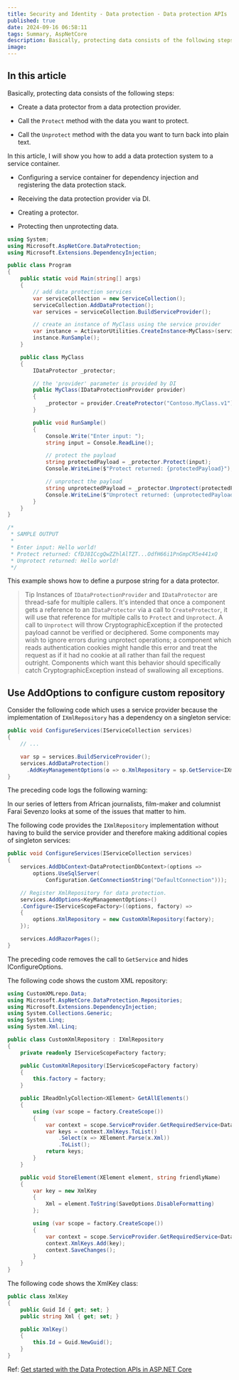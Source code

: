 ```yaml
---
title: Security and Identity - Data protection - Data protection APIs
published: true
date: 2024-09-16 06:58:11
tags: Summary, AspNetCore
description: Basically, protecting data consists of the following steps:
image:
---
```


## In this article



Basically, protecting data consists of the following steps:

- Create a data protector from a data protection provider.

- Call the ```Protect``` method with the data you want to protect.

- Call the ```Unprotect``` method with the data you want to turn back into plain text.

In this article, I will show you how to add a data protection system to a service container.

- Configuring a service container for dependency injection and registering the data protection stack.

- Receiving the data protection provider via DI.

- Creating a protector.

- Protecting then unprotecting data.

```csharp
using System;
using Microsoft.AspNetCore.DataProtection;
using Microsoft.Extensions.DependencyInjection;

public class Program
{
    public static void Main(string[] args)
    {
        // add data protection services
        var serviceCollection = new ServiceCollection();
        serviceCollection.AddDataProtection();
        var services = serviceCollection.BuildServiceProvider();

        // create an instance of MyClass using the service provider
        var instance = ActivatorUtilities.CreateInstance<MyClass>(services);
        instance.RunSample();
    }

    public class MyClass
    {
        IDataProtector _protector;

        // the 'provider' parameter is provided by DI
        public MyClass(IDataProtectionProvider provider)
        {
            _protector = provider.CreateProtector("Contoso.MyClass.v1");
        }

        public void RunSample()
        {
            Console.Write("Enter input: ");
            string input = Console.ReadLine();

            // protect the payload
            string protectedPayload = _protector.Protect(input);
            Console.WriteLine($"Protect returned: {protectedPayload}");

            // unprotect the payload
            string unprotectedPayload = _protector.Unprotect(protectedPayload);
            Console.WriteLine($"Unprotect returned: {unprotectedPayload}");
        }
    }
}

/*
 * SAMPLE OUTPUT
 *
 * Enter input: Hello world!
 * Protect returned: CfDJ8ICcgQwZZhlAlTZT...OdfH66i1PnGmpCR5e441xQ
 * Unprotect returned: Hello world!
 */
```

This example shows how to define a purpose string for a data protector.

> Tip
Instances of ```IDataProtectionProvider``` and ```IDataProtector``` are thread-safe for multiple callers. It's intended that once a component gets a reference to an ```IDataProtector``` via a call to ```CreateProtector```, it will use that reference for multiple calls to ```Protect``` and ```Unprotect```.
A call to ```Unprotect``` will throw CryptographicException if the protected payload cannot be verified or deciphered. Some components may wish to ignore errors during unprotect operations; a component which reads authentication cookies might handle this error and treat the request as if it had no cookie at all rather than fail the request outright. Components which want this behavior should specifically catch CryptographicException instead of swallowing all exceptions.



## Use AddOptions to configure custom repository

Consider the following code which uses a service provider because the implementation of ```IXmlRepository``` has a dependency on a singleton service:

```csharp
public void ConfigureServices(IServiceCollection services)
{
    // ...

    var sp = services.BuildServiceProvider();
    services.AddDataProtection()
      .AddKeyManagementOptions(o => o.XmlRepository = sp.GetService<IXmlRepository>());
}
```

The preceding code logs the following warning:

In our series of letters from African journalists, film-maker and columnist Farai Sevenzo looks at some of the issues that matter to him.

The following code provides the ```IXmlRepository``` implementation without having to build the service provider and therefore making additional copies of singleton services:

```csharp
public void ConfigureServices(IServiceCollection services)
{
    services.AddDbContext<DataProtectionDbContext>(options =>
        options.UseSqlServer(
            Configuration.GetConnectionString("DefaultConnection")));

    // Register XmlRepository for data protection.
    services.AddOptions<KeyManagementOptions>()
    .Configure<IServiceScopeFactory>((options, factory) =>
    {
        options.XmlRepository = new CustomXmlRepository(factory);
    });

    services.AddRazorPages();
}
```

The preceding code removes the call to ```GetService``` and hides IConfigureOptions<T>.

The following code shows the custom XML repository:

```csharp
using CustomXMLrepo.Data;
using Microsoft.AspNetCore.DataProtection.Repositories;
using Microsoft.Extensions.DependencyInjection;
using System.Collections.Generic;
using System.Linq;
using System.Xml.Linq;

public class CustomXmlRepository : IXmlRepository
{
    private readonly IServiceScopeFactory factory;

    public CustomXmlRepository(IServiceScopeFactory factory)
    {
        this.factory = factory;
    }

    public IReadOnlyCollection<XElement> GetAllElements()
    {
        using (var scope = factory.CreateScope())
        {
            var context = scope.ServiceProvider.GetRequiredService<DataProtectionDbContext>();
            var keys = context.XmlKeys.ToList()
                .Select(x => XElement.Parse(x.Xml))
                .ToList();
            return keys;
        }
    }

    public void StoreElement(XElement element, string friendlyName)
    {
        var key = new XmlKey
        {
            Xml = element.ToString(SaveOptions.DisableFormatting)
        };

        using (var scope = factory.CreateScope())
        {
            var context = scope.ServiceProvider.GetRequiredService<DataProtectionDbContext>();
            context.XmlKeys.Add(key);
            context.SaveChanges();
        }
    }
}
```

The following code shows the XmlKey class:

```csharp
public class XmlKey
{
    public Guid Id { get; set; }
    public string Xml { get; set; }

    public XmlKey()
    {
        this.Id = Guid.NewGuid();
    }
}
```

Ref: [Get started with the Data Protection APIs in ASP.NET Core](https://learn.microsoft.com/en-us/aspnet/core/security/data-protection/using-data-protection?view=aspnetcore-8.0)